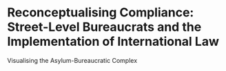 <!DOCTYPE html>
<html>
<body>
<h1>Reconceptualising Compliance: Street-Level Bureaucrats and the Implementation of International Law</h1>
<p>Visualising the Asylum-Bureaucratic Complex</p>
</body>
</html>